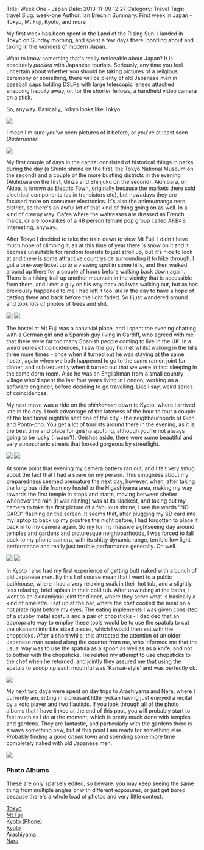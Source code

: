 Title: Week One - Japan
Date: 2013-11-09 12:27
Category: Travel
Tags: travel
Slug: week-one
Author: Ian Brechin
Summary: First week in Japan - Tokyo, Mt Fuji, Kyoto, and more


My first week has been spent in the Land of the Rising Sun. I landed in Tokyo on Sunday morning, and spent a few days there, pootling about and taking in the wonders of modern Japan.  

Want to know something that's really noticeable about Japan? It is absolutely *packed* with Japanese tourists. Seriously, any time you feel uncertain about whether you should be taking pictures of a religious ceremony or something, there will be plenty of old Japanese men in baseball caps holding DSLRs with large telescopic lenses attached snapping happily away, or, for the shorter fellows, a handheld video camera on a stick.  

So, anyway. Basically, Tokyo looks like Tokyo.  

![](https://lh6.googleusercontent.com/-wvOgJ7pdxOA/UneRiOu2y3I/AAAAAAAAC7U/VeYVg7LB4Og/s768/DSC00242.JPG)

I mean I'm sure you've seen pictures of it before, or you've at least seen *Bladerunner*.  

![](https://lh5.googleusercontent.com/-hnaUTrEp9sM/UneP2oNXFrI/AAAAAAAAC5M/pDI2dfXCiAA/s768/DSC00167.JPG)

My first couple of days in the capital consisted of historical things in parks during the day (a Shinto shrine on the first, the Tokyo National Museum on the second) and a couple of the more bustling districts in the evening (Akihibara on the first, Ginza and Shinjuku on the second). Akihibara, or Akiba, is known as Electric Town, originally because the markets there sold electrical components (as in transistors etc), but nowadays they are focused more on consumer electronics. It's also the anime/manga nerd district, so there's an awful lot of that kind of thing going on as well. In a kind of creepy way. Cafes where the waitresses are dressed as French maids, or are lookalikes of a 48 person female pop group called AKB48. Interesting, anyway.  

After Tokyo I decided to take the train down to view Mt Fuji. I didn't have much hope of climbing it, as at this time of year there is snow on it and it becmes unsuitable for random tourists to just stroll up, but it's nice to look at and there is some attractive countryside surrounding it to hike through. I got a one-way ticket up to a viewing spot in some hills, and then walked around up there for a couple of hours before walking back down again. There is a hiking trail up another mountain in the vicinity that is accessible from there, and I met a guy on his way back as I was walking out, but as has previously happened to me I had left it too late in the day to have a hope of getting there and back before the light faded. So I just wandered around and took lots of photos of trees and shit.  

![](https://lh3.googleusercontent.com/-vXmFYez34Cc/UnomAbkTjyI/AAAAAAAAC9c/UGj-NYa8BSA/s768/DSC00320.JPG)
![](https://lh5.googleusercontent.com/-3Md0uG56xLE/UnolDnIU5mI/AAAAAAAAC8k/3DbW80n1lcc/s768/DSC00286.JPG)

The hostel at Mt Fuji was a convivial place, and I spent the evening chatting with a German girl and a Spanish guy living in Cardiff, who agreed with me that there were far too many Spanish people coming to live in the UK. In a weird series of coincidences, I saw the guy I'd met whilst walking in the hills three more times - once when it turned out he was staying at the same hostel, again when we both happened to go to the same ramen joint for dinner, and subsequently when it turned out that we were in fact sleeping in the same dorm room. Also he was an Englishman from a small country village who'd spent the last four years living in London, working as a software engineer, before deciding to go travelling. Like I say, weird series of coincidences.  

My next move was a ride on the *shinkansen* down to Kyoto, where I arrived late in the day. I took advantage of the lateness of the hour to tour a couple of the traditional nightlife sections of the city - the neighbourhoods of Gion and Ponto-cho. You get a lot of tourists around there in the evening, as it is the best time and place for geisha spotting, although you're not always going to be lucky (I wasn't). Geishas aside, there were some beautiful and very atmospheric streets that looked gorgeous by streetlight.  

![](https://lh6.googleusercontent.com/-eqYfScxAUsU/Un4RK2A4b-I/AAAAAAAADcg/hWTmGRUSApc/s768/DSC00344.JPG)
![](https://lh4.googleusercontent.com/-fCbIwPxfo6Y/Un4Rowk2-UI/AAAAAAAADdQ/OduCFgmX_ac/s768/DSC00362.JPG)

At some point that evening my camera battery ran out, and I felt very smug about the fact that I had a spare on my person. This smugness about my preparedness seemed premature the next day, however, when, after taking the long bus ride from my hostel to the Higashiyama area, making my way towards the first temple in stops and starts, moving between shelter whenever the rain (it was raining) was at its slackest, and taking out my camera to take the first picture of a fabulous shrine, I see the words "NO CARD" flashing on the screen. It seems that, after plugging my SD card into my laptop to back up my picutres the night before, I had forgotten to place it back in to my camera again. So my for my massive sightseeing day around temples and gardens and picturesque neighbourhoods, I was forced to fall back to my phone camera, with its shitty dynamic range, terrible low light performance and really just terrible performance generally. Oh well.  

![](https://lh4.googleusercontent.com/-WzhUW4x-AJ4/Un4QoIlFq9I/AAAAAAAADcI/pB4xNyPINMs/s768/IMG_20131107_121330.jpg)
![](https://lh4.googleusercontent.com/-L2m_ifLgSzM/Un4QzMsJUlI/AAAAAAAADcU/mp4ANC1taoQ/s768/IMG_20131107_155321.jpg)

In Kyoto I also had my first experience of getting butt naked with a bunch of old Japanese men. By this I of course mean that I went to a public bathhouse, where I had a very relaxing soak in their hot tub, and a slightly less relaxing, brief splash in their cold tub. After unwinding at the baths, I went to an okinamiyaki joint for dinner, where they serve what is basically a kind of omelette. I sat up at the bar, where the chef cooked the meal on a hot plate right before my eyes. The eating implements I was given consisted of a stubby metal spatula and a pair of chopsticks - I decided that an appropriate way to employ these tools would be to use the spatula to cut the okanami into bite sized pieces, which I would then eat with the chopsticks. After a short while, this attracted the attention of an older Japanese man seated along the counter from me, who informed me that the usual way was to use the spatula as a spoon as well as as a knife, and not to bother with the chopsticks. He related my attempt to use chopsticks to the chef when he returned, and jointly they assured me that using the spatula to scoop up each mouthful was 'Kansai-style' and was perfectly ok.  

![](https://lh3.googleusercontent.com/-olh8NJKo3jo/UnzEkc79NxI/AAAAAAAADX4/bh2B2aEihB8/s768/DSC00416.JPG)

My next two days were spent on day trips to Arashiyama and Nara, where I currently am, sitting in a pleasant little ryokan having just enjoyed a recital by a koto player and two flautists. If you look through all of the photo albums that I have linked at the end of this post, you will probably start to feel much as I do at the moment, which is pretty much done with temples and gardens. They are fantastic, and particularly with the gardens there is always something new, but at this point I am ready for something else. Probably finding a good *onsen* town and spending some more time completely naked with old Japanese men.  

![](https://lh4.googleusercontent.com/-UyIv0Bov1Hc/Un4Tjdocw_I/AAAAAAAADgs/HQHyYDH2ip0/s768/DSC00560.JPG)

### Photo Albums

These are only sparsely edited, so beware: you may keep seeing the same thing from multiple angles or with different exposures, or just get bored because there's a whole load of photos and very little context.

[Tokyo](https://picasaweb.google.com/110277251572045373854/Tokyo?authkey=Gv1sRgCKajg_rK3uXb5QE)  
[Mt Fuji](https://picasaweb.google.com/110277251572045373854/MtFuji?authkey=Gv1sRgCNLmguGC8Ju2Jw)  
[Kyoto (Phone)](https://picasaweb.google.com/110277251572045373854/KyotoPhone?authkey=Gv1sRgCNHC2LXBuaP8GA)  
[Kyoto](https://picasaweb.google.com/110277251572045373854/Kyoto?authkey=Gv1sRgCIO765iy5Ii5vAE)  
[Arashiyama](https://picasaweb.google.com/110277251572045373854/Arashiyama?authkey=Gv1sRgCPG4yNHG5cmBOA)  
[Nara](https://picasaweb.google.com/110277251572045373854/Nara?authkey=Gv1sRgCPrDyODx8dOGLw)  
